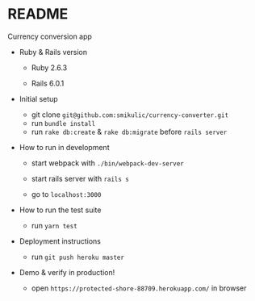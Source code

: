 # README

Currency conversion app


* Ruby & Rails version

  - Ruby 2.6.3

  - Rails 6.0.1


* Initial setup
  - git clone `git@github.com:smikulic/currency-converter.git`
  - run `bundle install`
  - run `rake db:create` & `rake db:migrate` before `rails server`


 
* How to run in development

  - start webpack with `./bin/webpack-dev-server`

  - start rails server with `rails s`

  - go to `localhost:3000`


* How to run the test suite

  - run `yarn test`

 
* Deployment instructions

  - run `git push heroku master`

 
* Demo & verify in production!

  - open `https://protected-shore-88709.herokuapp.com/` in browser

